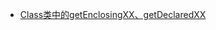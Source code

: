 - [Class类中的getEnclosingXX、getDeclaredXX](https://blog.csdn.net/zhangquanit/article/details/52921168)
